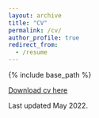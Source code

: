 ```yaml
---
layout: archive
title: "CV"
permalink: /cv/
author_profile: true
redirect_from:
  - /resume
---
```


{% include base_path %}

[Download cv here](http://sam-houskeeper.github.io/files/CV.pdf)

Last updated May 2022.
